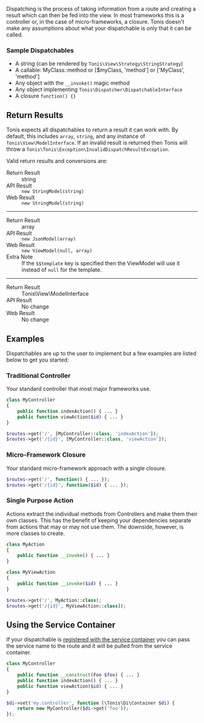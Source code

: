 Dispatching is the process of taking information from a route and creating a result which can then be fed into the view. 
In most frameworks this is a controller or, in the case of micro-frameworks, a closure. Tonis doesn't make any assumptions 
about what your dispatchable is only that it can be called.

### Sample Dispatchables

 * A string (can be rendered by `Tonis\View\Strategy\StringStrategy`)
 * A callable: MyClass::method or [$myClass, 'method'] or ['MyClass', 'method']
 * Any object with the `__invoke()` magic method
 * Any object implementing `Tonis\Dispatcher\DispatchableInterface`
 * A closure `function() {}`
 
Return Results
--------------

Tonis expects all dispatchables to return a result it can work with. By default, this includes `array`, `string`, and 
any instance of `Tonis\View\ModelInterface`. If an invalid result is returned then Tonis will throw a 
`Tonis\Tonis\Exception\InvalidDispatchResultException`.

Valid return results and conversions are:

<dl>
    <dt>Return Result</dt>
    <dd>string</dd>
    <dt>API Result</dt>
    <dd><code>new StringModel(string)</code></dd>
    <dt>Web Result</dt>
    <dd><code>new StringModel(string)</code></dd>
</dl>

----

<dl>
    <dt>Return Result</dt>
    <dd>array</dd>
    <dt>API Result</dt>
    <dd><code>new JsonModel(array)</code></dd>
    <dt>Web Result</dt>
    <dd><code>new ViewModel(null, array)</code></dd>
    <dt>Extra Note</dt>
    <dd>
        If the <code>$$template</code> key is specified then the ViewModel will use it instead of <code>null</code> for 
        the template.
    </dd>
</dl>

----

<dl>
    <dt>Return Result</dt>
    <dd>Tonis\View\ModelInterface</dd>
    <dt>API Result</dt>
    <dd>No change</dd>
    <dt>Web Result</dt>
    <dd>No change</dd>
</dl>

Examples
--------

Dispatchables are up to the user to implement but a few examples are listed below to get you started:

### Traditional Controller

Your standard controller that most major frameworks use.

```php
class MyController
{
    public function indexAction() { ... }
    public function viewAction($id) { ... }
}

$routes->get('/', [MyController::class, 'indexAction']);
$routes->get('/{id}', [MyController::class, 'viewAction']);
```

### Micro-Framework Closure

Your standard micro-framework approach with a single closure.

```php
$routes->get('/', function() { ... });
$routes->get('/{id}', function($id) { ... });
```

### Single Purpose Action

Actions extract the individual methods from Controllers and make them their own classes. This has the benefit of keeping
your dependencies separate from actions that may or may not use them. The downside, however, is more classes to create.

```php
class MyAction
{
    public function __invoke() { ... }
}

class MyViewAction
{
    public function __invoke($id) { ... }
}

$routes->get('/', MyAction::class);
$routes->get('/{id}', MyViewAction::class]);
```

Using the Service Container
---------------------------

If your dispatchable is [registered with the service container](/basics/services) you can pass the service name to the
route and it will be pulled from the service container.
 
```php
class MyController
{
    public function __construct(Foo $foo) { ... }
    public function indexAction() { ... }
    public function viewAction($id) { ... }
}

$di->set('my.controller', function (\Tonis\Di\Container $di) {
    return new MyController($di->get('foo'));
});
```
